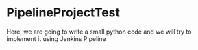 # PipelineProjectTest
Here, we are going to write  a small python code and we will try to implement it using Jenkins Pipeline
